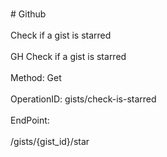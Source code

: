 <br>#     Github</br>
<br>Check if a gist is starred</br>
<br>GH Check if a gist is starred</br>
<br>Method: Get</br>
<br>OperationID: gists/check-is-starred</br>
<br>EndPoint:</br>
<br>/gists/{gist_id}/star</br>
